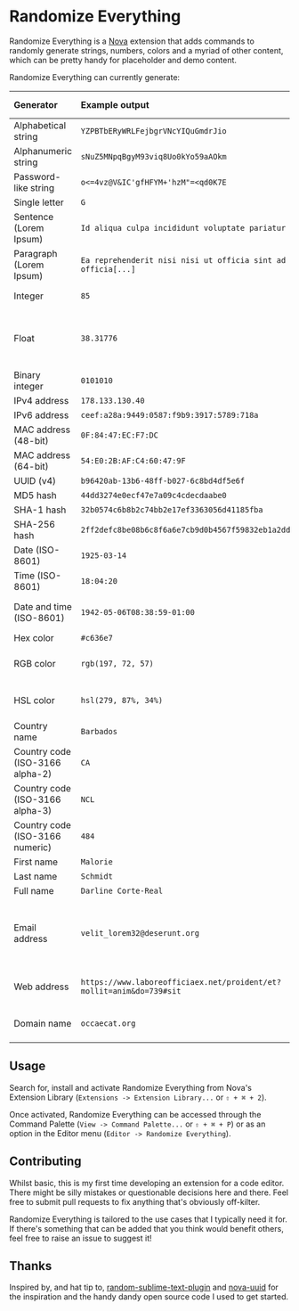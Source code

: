 # Randomize Everything

Randomize Everything is a [Nova](https://nova.app) extension that adds commands to randomly generate strings, numbers, colors and a myriad of other content, which can be pretty handy for placeholder and demo content.

Randomize Everything can currently generate:

| Generator                       | Example output                                                       | Editable preferences                                  |
| :------------------------------ | :------------------------------------------------------------------- | :---------------------------------------------------- |
| Alphabetical string             | `YZPBTbERyWRLFejbgrVNcYIQuGmdrJio`                                   | String length                                         |
| Alphanumeric string             | `sNuZ5MNpqBgyM93viq8Uo0kYo59aAOkm`                                   | String length                                         |
| Password-like string            | `o<=4vz@V&IC'gfHFYM+'hzM"=<qd0K7E`                                   | String length                                         |
| Single letter                   | `G`                                                                  |                                                       |
| Sentence (Lorem Ipsum)          | `Id aliqua culpa incididunt voluptate pariatur nisi mollit[...]`     |                                                       |
| Paragraph (Lorem Ipsum)         | `Ea reprehenderit nisi nisi ut officia sint ad fugiat officia[...]`  |                                                       |
| Integer                         | `85`                                                                 | Number range                                          |
| Float                           | `38.31776`                                                           | Number range, number of decimal places                |
| Binary integer                  | `0101010`                                                            | Number range                                          |
| IPv4 address                    | `178.133.130.40`                                                     |                                                       |
| IPv6 address                    | `ceef:a28a:9449:0587:f9b9:3917:5789:718a`                            |                                                       |
| MAC address (48-bit)            | `0F:84:47:EC:F7:DC`                                                  |                                                       |
| MAC address (64-bit)            | `54:E0:2B:AF:C4:60:47:9F`                                            |                                                       |
| UUID (v4)                       | `b96420ab-13b6-48ff-b027-6c8bd4df5e6f`                               |                                                       |
| MD5 hash                        | `44dd3274e0ecf47e7a09c4cdecdaabe0`                                   |                                                       |
| SHA-1 hash                      | `32b0574c6b8b2c74bb2e17ef3363056d41185fba`                           |                                                       |
| SHA-256 hash                    | `2ff2defc8be08b6c8f6a6e7cb9d0b4567f59832eb1a2ddb8f1567636eee072c9`   |                                                       |
| Date (ISO-8601)                 | `1925-03-14`                                                         | Year range                                            |
| Time (ISO-8601)                 | `18:04:20`                                                           |                                                       |
| Date and time (ISO-8601)        | `1942-05-06T08:38:59-01:00`                                          | Year range, timezone format                           |
| Hex color                       | `#c636e7`                                                            | Capitalization                                        |
| RGB color                       | `rgb(197, 72, 57)`                                                   | CSS compatible formatting                             |
| HSL color                       | `hsl(279, 87%, 34%)`                                                 | CSS compatible formatting                             |
| Country name                    | `Barbados`                                                           |                                                       |
| Country code (ISO-3166 alpha-2) | `CA`                                                                 |                                                       |
| Country code (ISO-3166 alpha-3) | `NCL`                                                                |                                                       |
| Country code (ISO-3166 numeric) | `484`                                                                |                                                       |
| First name                      | `Malorie`                                                            |                                                       |
| Last name                       | `Schmidt`                                                            |                                                       |
| Full name                       | `Darline Corte-Real`                                                 |                                                       |
| Email address                   | `velit_lorem32@deserunt.org`                                         | Customize domain extensions, use real email providers |
| Web address                     | `https://www.laboreofficiaex.net/proident/et?mollit=anim&do=739#sit` | Customize domain extensions                           |
| Domain name                     | `occaecat.org`                                                       | Customize domain extensions                           |

## Usage

Search for, install and activate Randomize Everything from Nova's Extension Library (`Extensions -> Extension Library...` or `⇧ + ⌘ + 2`).

Once activated, Randomize Everything can be accessed through the Command Palette (`View -> Command Palette...` or `⇧ + ⌘ + P`) or as an option in the Editor menu (`Editor -> Randomize Everything`).

## Contributing

Whilst basic, this is my first time developing an extension for a code editor. There might be silly mistakes or questionable decisions here and there. Feel free to submit pull requests to fix anything that's obviously off-kilter.

Randomize Everything is tailored to the use cases that I typically need it for. If there's something that can be added that you think would benefit others, feel free to raise an issue to suggest it!

## Thanks

Inspired by, and hat tip to, [random-sublime-text-plugin](https://github.com/kimpettersen/random-sublime-text-plugin) and [nova-uuid](https://github.com/henrikdahl/nova-uuid) for the inspiration and the handy dandy open source code I used to get started.
